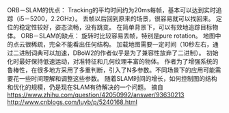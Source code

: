 
ORB－SLAM的优点：
Tracking的平均时间约为20ms每帧，基本可以达到实时追踪（i5－5200，2.2GHz）。
丢帧以后回到原来的场景，很容易就可以找回来。
定位的稳定性较好，姿态流畅，没有跳变。
在简单背景下，可以有效地追踪目标物体。
ORB－SLAM的缺点：
旋转时比较容易丢帧，特别是pure rotation。
地图中的点云很稀疏，完全不能看出任何结构。
加载地图需要一定时间（10秒左右，通过二进制词典可以加速，DBoW2的作者似乎是为了兼容性放弃了二进制）。
初始化时最好保持低速运动，对准特征和几何纹理丰富的物体。
作者为了增强系统的鲁棒性，在很多地方采用了多重判断，引入了N多参数。不同场景下的应用可能需要花一些时间理解和调整这些参数。
随着SLAM时间的增长，如何控制图的结构和优化的规模，仍是现在SLAM有待解决的一个问题。
摘自
https://www.zhihu.com/question/42050992/answer/93630213
http://www.cnblogs.com/luyb/p/5240168.html

